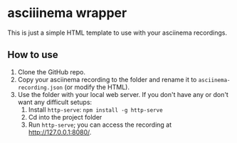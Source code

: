 # asciiinema wrapper

This is just a simple HTML template to use with your asciinema recordings. 

## How to use

1. Clone the GitHub repo.
2. Copy your asciinema recording to the folder and rename it to `asciinema-recording.json` (or modify the HTML).
3. Use the folder with your local web server. If you don't have any or don't want any difficult setups:
    1. Install `http-serve`: `npm install -g http-serve`
    2. Cd into the project folder
    3. Run `http-serve`; you can access the recording at http://127.0.0.1:8080/.